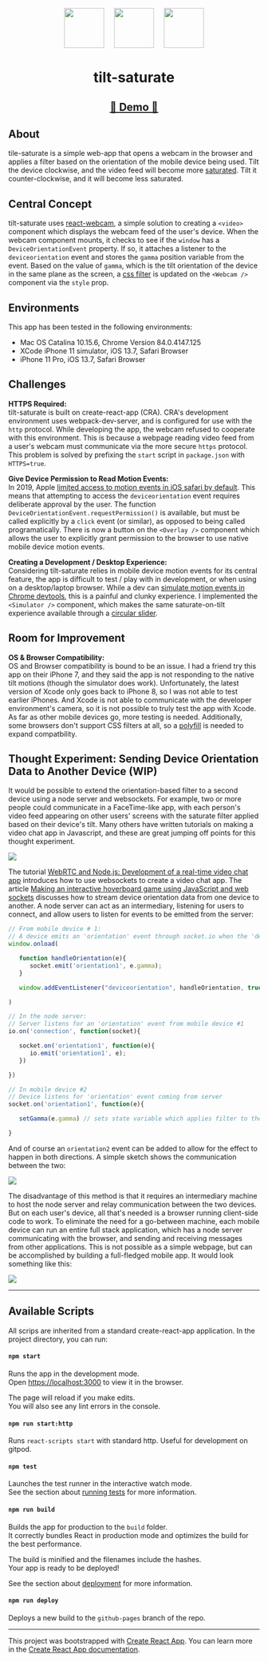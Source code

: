 <p align="center">
   <img src="/assets/tilt-left.png" width="80px">&nbsp;&nbsp;&nbsp;&nbsp;
   <img src="/assets/tilt-icon.png" width="80px">&nbsp;&nbsp;&nbsp;&nbsp;
   <img src="/assets/tilt-right.png" width="80px">
   <h1 align="center">tilt-saturate</h1>
</p>

<p align="center">
</p>

<p align="center">
   <h2 align="center"><a href="https://slutske22.github.io/tilt-saturate">&#128064; Demo &#128064;</a></h2>
</p>

## About

tile-saturate is a simple web-app that opens a webcam in the browser and applies a filter based on the orientation of the mobile device being used. Tilt the device clockwise, and the video feed will become more [saturated](https://photographylife.com/what-is-saturation-and-how-to-get-optimal-saturation). Tilt it counter-clockwise, and it will become less saturated.

## Central Concept

tilt-saturate uses [react-webcam](https://github.com/mozmorris/react-webcam), a simple solution to creating a `<video>` component which displays the webcam feed of the user's device. When the webcam component mounts, it checks to see if the `window` has a `DeviceOrientationEvent` property. If so, it attaches a listener to the `deviceorientation` event and stores the `gamma` position variable from the event. Based on the value of `gamma`, which is the tilt orientation of the device in the same plane as the screen, a [css filter](https://developer.mozilla.org/en-US/docs/Web/CSS/filter) is updated on the `<Webcam />` component via the `style` prop.

## Environments

This app has been tested in the following environments:

-  Mac OS Catalina 10.15.6, Chrome Version 84.0.4147.125
-  XCode iPhone 11 simulator, iOS 13.7, Safari Browser
-  iPhone 11 Pro, iOS 13.7, Safari Browser

## Challenges

**HTTPS Required:**<br>
tilt-saturate is built on create-react-app (CRA). CRA's development environment uses webpack-dev-server, and is configured for use with the `http` protocol. While developing the app, the webcam refused to cooperate with this environment. This is because a webpage reading video feed from a user's webcam must communicate via the more secure `https` protocol. This problem is solved by prefixing the `start` script in `package.json` with `HTTPS=true`.

**Give Device Permission to Read Motion Events:**<br>
In 2019, Apple [limited access to motion events in iOS safari by default](https://www.macrumors.com/2019/02/04/ios-12-2-safari-motion-orientation-access-toggle/). This means that attempting to access the `deviceorientation` event requires deliberate approval by the user. The function `DeviceOrientationEvent.requestPermission()` is available, but must be called explicitly by a `click` event (or similar), as opposed to being called programatically. There is now a button on the `<Overlay />` component which allows the user to explicitly grant permission to the browser to use native mobile device motion events.

**Creating a Development / Desktop Experience:**<br>
Considering tilt-saturate relies in mobile device motion events for its central feature, the app is difficult to test / play with in development, or when using on a desktop/laptop browser. While a dev can [simulate motion events in Chrome devtools](https://developers.google.com/web/tools/chrome-devtools/device-mode/orientation), this is a painful and clunky experience. I implemented the `<Simulator />` component, which makes the same saturate-on-tilt experience available through a [circular slider](https://github.com/petecorreia/react-circular-input).

## Room for Improvement

**OS & Browser Compatibility:**<br>
OS and Browser compatibility is bound to be an issue. I had a friend try this app on their iPhone 7, and they said the app is not responding to the native tilt motions (though the simulator does work). Unfortunately, the latest version of Xcode only goes back to iPhone 8, so I was not able to test earlier iPhones. And Xcode is not able to communicate with the developer environment's camera, so it is not possible to truly test the app with Xcode. As far as other mobile devices go, more testing is needed. Additionally, some browsers don't support CSS filters at all, so a [polyfill](https://github.com/Schepp/CSS-Filters-Polyfill) is needed to expand compatbility.

## Thought Experiment: Sending Device Orientation Data to Another Device (WIP)

It would be possible to extend the orientation-based filter to a second device using a node server and websockets. For example, two or more people could communicate in a FaceTime-like app, with each person's video feed appearing on other users' screens with the saturate filter applied based on their device's tilt. Many others have written tutorials on making a video chat app in Javascript, and these are great jumping off points for this thought experiment.

<img src="/assets/invent-the-universe.png">

The tutorial [WebRTC and Node.js: Development of a real-time video chat app](https://tsh.io/blog/how-to-write-video-chat-app-using-webrtc-and-nodejs/) introduces how to use websockets to create a video chat app. The article [Making an interactive hoverboard game using JavaScript and web sockets](https://medium.com/@devdevcharlie/hvbrd-c6266ee31461) discusses how to stream device orientation data from one device to another. A node server can act as an intermediary, listening for users to connect, and allow users to listen for events to be emitted from the server:

```Javascript
// From mobile device # 1:
// A device emits an 'orientation' event through socket.io when the 'deviceorientation' event fires
window.onload(

   function handleOrientation(e){
      socket.emit('orientation1', e.gamma);
   }

   window.addEventListener("deviceorientation", handleOrientation, true);

)
```

```Javascript
// In the node server:
// Server listens for an 'orientation' event from mobile device #1
io.on('connection', function(socket){

   socket.on('orientation1', function(e){
      io.emit('orientation1', e);
   })

})
```

```Javascript
// In mobile device #2
// Device listens for 'orientation' event coming from server
socket.on('orientation1', function(e){

   setGamma(e.gamma) // sets state variable which applies filter to the <video> element

}
```

And of course an `orientation2` event can be added to allow for the effect to happen in both directions. A simple sketch shows the communication between the two:

<img src="/assets/tilt-diagram.png">

The disadvantage of this method is that it requires an intermediary machine to host the node server and relay communication between the two devices. But on each user's device, all that's needed is a browser running client-side code to work. To eliminate the need for a go-between machine, each mobile device can run an entire full stack application, which has a node server communicating with the browser, and sending and receiving messages from other applications. This is not possible as a simple webpage, but can be accomplished by building a full-fledged mobile app. It would look something like this:

<img src="/assets/tilt-fullstack-diagram.png">

<hr>

## Available Scripts

All scrips are inherited from a standard create-react-app application. In the project directory, you can run:

#### `npm start`

Runs the app in the development mode.<br />
Open [https://localhost:3000](https://localhost:3000) to view it in the browser.

The page will reload if you make edits.<br />
You will also see any lint errors in the console.

#### `npm run start:http`

Runs `react-scripts start` with standard http. Useful for development on gitpod.

#### `npm test`

Launches the test runner in the interactive watch mode.<br />
See the section about [running tests](https://facebook.github.io/create-react-app/docs/running-tests) for more information.

#### `npm run build`

Builds the app for production to the `build` folder.<br />
It correctly bundles React in production mode and optimizes the build for the best performance.

The build is minified and the filenames include the hashes.<br />
Your app is ready to be deployed!

See the section about [deployment](https://facebook.github.io/create-react-app/docs/deployment) for more information.

#### `npm run deploy`

Deploys a new build to the `github-pages` branch of the repo.

<hr>

This project was bootstrapped with [Create React App](https://github.com/facebook/create-react-app).
You can learn more in the [Create React App documentation](https://facebook.github.io/create-react-app/docs/getting-started).

```

```
